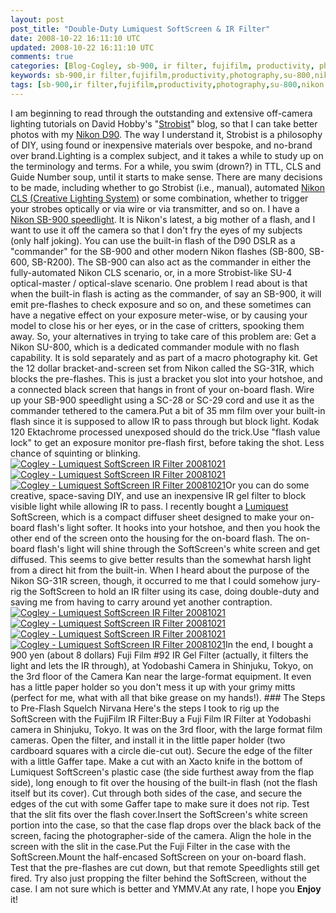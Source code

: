 ```yaml
---           
layout: post
post_title: "Double-Duty Lumiquest SoftScreen & IR Filter"
date: 2008-10-22 16:11:10 UTC
updated: 2008-10-22 16:11:10 UTC
comments: true
categories: [Blog-Cogley, sb-900, ir filter, fujifilm, productivity, photography, su-800, nikon d90, sg-31r, nikon, gadgets, lumiquest, softscreen]
keywords: sb-900,ir filter,fujifilm,productivity,photography,su-800,nikon d90,sg-31r,nikon,gadgets,lumiquest,softscreen
tags: [sb-900,ir filter,fujifilm,productivity,photography,su-800,nikon d90,sg-31r,nikon,gadgets,lumiquest,softscreen]
---
```

 

[](http://www.flickr.com/photos/81796435@N00/2963817675 "View 'Cogley - Lumiquest SoftScreen IR Filter 20081021' on Flickr.com")I am beginning to read through the outstanding and extensive off-camera lighting tutorials on David Hobby's "[Strobist](http://rick.cogley.info/topics_files/Strobist.php)" blog, so that I can take better photos with my [Nikon D90](http://rick.cogley.info/topics_files/Nikon_D90.php). The way I understand it, Strobist is a philosophy of DIY, using found or inexpensive materials over bespoke, and no-brand over brand.Lighting is a complex subject, and it takes a while to study up on the terminology and terms. For a while, you swim (drown?) in TTL, CLS and Guide Number soup, until it starts to make sense. There are many decisions to be made, including whether to go Strobist (i.e., manual), automated [Nikon CLS (Creative Lighting System)](http://rick.cogley.info/topics_files/Nikon_Speedlight.php) or some combination, whether to trigger your strobes optically or via wire or via transmitter, and so on. I have a [Nikon SB-900 speedlight](http://rick.cogley.info/topics_files/Nikon_Speedlight.php). It is Nikon's latest, a big mother of a flash, and I want to use it off the camera so that I don't fry the eyes of my subjects (only half joking). You can use the built-in flash of the D90 DSLR as a "commander" for the SB-900 and other modern Nikon flashes (SB-800, SB-600, SB-R200). The SB-900 can also act as the commander in either the fully-automated Nikon CLS scenario, or, in a more Strobist-like SU-4 optical-master / optical-slave scenario. One problem I read about is that when the built-in flash is acting as the commander, of say an SB-900, it will emit pre-flashes to check exposure and so on, and these sometimes can have a negative effect on your exposure meter-wise, or by causing your model to close his or her eyes, or in the case of critters, spooking them away. So, your alternatives in trying to take care of this problem are: Get a Nikon SU-800, which is a dedicated commander module with no flash capability. It is sold separately and as part of a macro photography kit. Get the 12 dollar bracket-and-screen set from Nikon called the SG-31R, which blocks the pre-flashes. This is just a bracket you slot into your hotshoe, and a connected black screen that hangs in front of your on-board flash. Wire up your SB-900 speedlight using a SC-28 or SC-29 cord and use it as the commander tethered to the camera.Put a bit of 35 mm film over your built-in flash since it is supposed to allow IR to pass through but block light. Kodak 120 Ektachrome processed unexposed should do the trick.Use "flash value lock" to get an exposure monitor pre-flash first, before taking the shot. Less chance of squinting or blinking.[![Cogley - Lumiquest SoftScreen IR Filter 20081021](http://farm4.static.flickr.com/3241/2963814635_b9334efd95_t.jpg)](http://www.flickr.com/photos/81796435@N00/2963814635 "View 'Cogley - Lumiquest SoftScreen IR Filter 20081021' on Flickr.com")[![Cogley - Lumiquest SoftScreen IR Filter 20081021](http://farm4.static.flickr.com/3148/2964657194_55ffa6f0b0_t.jpg)](http://www.flickr.com/photos/81796435@N00/2964657194 "View 'Cogley - Lumiquest SoftScreen IR Filter 20081021' on Flickr.com")[![Cogley - Lumiquest SoftScreen IR Filter 20081021](http://farm4.static.flickr.com/3156/2963816853_0dceb1bc52_t.jpg)](http://www.flickr.com/photos/81796435@N00/2963816853 "View 'Cogley - Lumiquest SoftScreen IR Filter 20081021' on Flickr.com")Or you can do some creative, space-saving DIY, and use an inexpensive IR gel filter to block visible light while allowing IR to pass. I recently bought a [Lumiquest](http://rick.cogley.info/topics_files/Lumiquest.php) SoftScreen, which is a compact diffuser sheet designed to make your on-board flash's light softer. It hooks into your hotshoe, and then you hook the other end of the screen onto the housing for the on-board flash. The on-board flash's light will shine through the SoftScreen's white screen and get diffused. This seems to give better results than the somewhat harsh light from a direct hit from the built-in. When I heard about the purpose of the Nikon SG-31R screen, though, it occurred to me that I could somehow jury-rig the SoftScreen to hold an IR filter using its case, doing double-duty and saving me from having to carry around yet another contraption. [![Cogley - Lumiquest SoftScreen IR Filter 20081021](http://farm4.static.flickr.com/3070/2963817281_724243b2ab_t.jpg)](http://www.flickr.com/photos/81796435@N00/2963817281 "View 'Cogley - Lumiquest SoftScreen IR Filter 20081021' on Flickr.com")[![Cogley - Lumiquest SoftScreen IR Filter 20081021](http://farm4.static.flickr.com/3247/2963815445_44cc16eaca_t.jpg)](http://www.flickr.com/photos/81796435@N00/2963815445 "View 'Cogley - Lumiquest SoftScreen IR Filter 20081021' on Flickr.com")[![Cogley - Lumiquest SoftScreen IR Filter 20081021](http://farm4.static.flickr.com/3197/2964656012_89d028d8cc_t.jpg)](http://www.flickr.com/photos/81796435@N00/2964656012 "View 'Cogley - Lumiquest SoftScreen IR Filter 20081021' on Flickr.com")[![Cogley - Lumiquest SoftScreen IR Filter 20081021](http://farm4.static.flickr.com/3160/2963817675_80f002ddd1_t.jpg)](http://www.flickr.com/photos/81796435@N00/2963817675 "View 'Cogley - Lumiquest SoftScreen IR Filter 20081021' on Flickr.com")In the end, I bought a 900 yen (about 8 dollars) Fuji Film #92 IR Gel Filter (actually, it filters the light and lets the IR through), at Yodobashi Camera in Shinjuku, Tokyo, on the 3rd floor of the Camera Kan near the large-format equipment. It even has a little paper holder so you don't mess it up with your grimy mitts (perfect for me, what with all that bike grease on my hands!). ### The Steps to Pre-Flash Squelch Nirvana
Here's the steps I took to rig up the SoftScreen with the FujiFilm IR Filter:Buy a Fuji Film IR Filter at Yodobashi camera in Shinjuku, Tokyo. It was on the 3rd floor, with the large format film cameras. Open the filter, and install it in the little paper holder (two cardboard squares with a circle die-cut out). Secure the edge of the filter with a little Gaffer tape. Make a cut with an Xacto knife in the bottom of Lumiquest SoftScreen's plastic case (the side furthest away from the flap side), long enough to fit over the housing of the built-in flash (not the flash itself but its cover). Cut through both sides of the case, and secure the edges of the cut with some Gaffer tape to make sure it does not rip. Test that the slit fits over the flash cover.Insert the SoftScreen's white screen portion into the case, so that the case flap drops over the black back of the screen, facing the photographer-side of the camera. Align the hole in the screen with the slit in the case.Put the Fuji Filter in the case with the SoftScreen.Mount the half-encased SoftScreen on your on-board flash. Test that the pre-flashes are cut down, but that remote Speedlights still get fired. Try also just propping the filter behind the SoftScreen, without the case. I am not sure which is better and YMMV.At any rate, I hope you **Enjoy** it!

